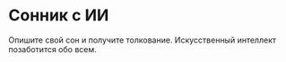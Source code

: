 # Сонник с ИИ
Опишите свой сон и получите толкование. Искусственный интеллект позаботится обо всем.
